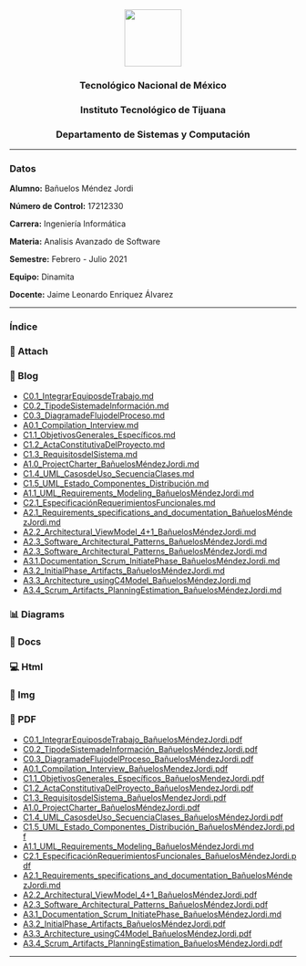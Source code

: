 <div align="center">
<img src="https://www.tijuana.tecnm.mx/wp-content/uploads/2018/09/logo-ITT-2018.jpg" width="100px">

### Tecnológico Nacional de México
### Instituto Tecnológico de Tijuana
### Departamento de Sistemas y Computación
___
</div>

### **Datos**
**Alumno:** Bañuelos Méndez Jordi

**Número de Control:** 17212330

**Carrera:** Ingeniería Informática

**Materia:** Analisis Avanzado de Software

**Semestre:** Febrero - Julio 2021

**Equipo:** Dinamita

**Docente:** Jaime Leonardo Enriquez Álvarez
___
### **Índice**
### :pencil: Attach
### :date: Blog
* [C0.1_IntegrarEquiposdeTrabajo.md](https://github.com/BanuelosMendezJordi/Analisis_Avanzado_17212330/blob/main/blog/C0.1_IntegrarEquiposdeTrabajo_Ba%C3%B1uelosMendezJordi.md)
* [C0.2_TipodeSistemadeInformación.md](https://github.com/BanuelosMendezJordi/Analisis_Avanzado_17212330/blob/main/blog/C0.2_TipodeSistemadeInformaci%C3%B3n_Ba%C3%B1uelosMendezJordi.md)
* [C0.3_DiagramadeFlujodelProceso.md](https://github.com/BanuelosMendezJordi/Analisis_Avanzado_17212330/blob/main/blog/C0.3_DiagramadeFlujodelProceso_BanuelosMendezJordi.md)
* [A0.1_Compilation_Interview.md](https://github.com/BanuelosMendezJordi/Analisis_Avanzado_17212330/blob/main/blog/A0.1_Compilation_Interview_BanuelosMendezJordi.md)
* [C1.1_ObjetivosGenerales_Específicos.md](https://github.com/BanuelosMendezJordi/Analisis_Avanzado_17212330/blob/main/blog/C1.1_ObjetivosGenerales_Especificos.md)
* [C1.2_ActaConstitutivaDelProyecto.md](https://github.com/BanuelosMendezJordi/Analisis_Avanzado_17212330/blob/main/blog/C1.2_ActaConstitutivaDelProyecto_Ba%C3%B1uelosM%C3%A9ndezJordi.md)
* [C1.3_RequisitosdelSistema.md](https://github.com/BanuelosMendezJordi/Analisis_Avanzado_17212330/blob/main/blog/C1.3_RequisitosdelSistema_Ba%C3%B1uelosM%C3%A9ndezJordi.md)
* [A1.0_ProjectCharter_BañuelosMéndezJordi.md](https://github.com/BanuelosMendezJordi/Analisis_Avanzado_17212330/blob/main/blog/A1.0_ProjectCharter_Ba%C3%B1uelosM%C3%A9ndezJordi.md)
* [C1.4_UML_CasosdeUso_SecuenciaClases.md](https://github.com/BanuelosMendezJordi/Analisis_Avanzado_17212330/blob/main/blog/C1.4_UML_CasosdeUso_SecuenciaClases_Ba%C3%B1uelosM%C3%A9ndezJordi.md)
* [C1.5_UML_Estado_Componentes_Distribución.md](https://github.com/BanuelosMendezJordi/Analisis_Avanzado_17212330/blob/main/blog/C1.5_UML_Estado_Componentes_Distribuci%C3%B3n_Ba%C3%B1uelosM%C3%A9ndezJordi.md)
* [A1.1_UML_Requirements_Modeling_BañuelosMéndezJordi.md](https://github.com/BanuelosMendezJordi/Analisis_Avanzado_17212330/blob/main/blog/A1.1_UML_Requirements_Modeling_Ba%C3%B1uelosM%C3%A9ndezJordi.md)
* [C2.1_EspecificaciónRequerimientosFuncionales.md](https://github.com/BanuelosMendezJordi/Analisis_Avanzado_17212330/blob/main/blog/C2.1_Especificaci%C3%B3nRequerimientosFuncionales_Ba%C3%B1uelosM%C3%A9ndezJordi.md)
* [A2.1_Requirements_specifications_and_documentation_BañuelosMéndezJordi.md](https://github.com/BanuelosMendezJordi/Analisis_Avanzado_17212330/blob/main/blog/A2.1_Requirements_specifications_and_documentation_Ba%C3%B1uelsoM%C3%A9ndezJordi.md)
* [A2.2_Architectural_ViewModel_4+1_BañuelosMéndezJordi.md](https://github.com/BanuelosMendezJordi/Analisis_Avanzado_17212330/blob/main/blog/A2.2_Architectural_ViewModel_4%2B1_Ba%C3%B1uelosM%C3%A9ndezJordi.md)
* [A2.3_Software_Architectural_Patterns_BañuelosMéndezJordi.md](https://github.com/BanuelosMendezJordi/Analisis_Avanzado_17212330/blob/main/blog/A2.3_Software_Architectural_Patterns_Ba%C3%B1uelosM%C3%A9ndezJordi.md)
* [A2.3_Software_Architectural_Patterns_BañuelosMéndezJordi.md](https://github.com/BanuelosMendezJordi/Analisis_Avanzado_17212330/blob/main/blog/A2.3_Software_Architectural_Patterns_Ba%C3%B1uelosM%C3%A9ndezJordi.md)
* [A3.1.Documentation_Scrum_InitiatePhase_BañuelosMéndezJordi.md](https://github.com/BanuelosMendezJordi/Analisis_Avanzado_17212330/blob/main/blog/A3.1.Documentation_Scrum_InitiatePhase_Ba%C3%B1uelosM%C3%A9ndezJordi.md)
* [A3.2_InitialPhase_Artifacts_BañuelosMéndezJordi.md](https://github.com/BanuelosMendezJordi/Analisis_Avanzado_17212330/blob/main/blog/A3.2_InitialPhase_Artifacts_Ba%C3%B1uelosM%C3%A9ndezJordi.md)
* [A3.3_Architecture_usingC4Model_BañuelosMéndezJordi.md](https://github.com/BanuelosMendezJordi/Analisis_Avanzado_17212330/blob/main/blog/A3.3_Architecture_usingC4Model_Ba%C3%B1uelosM%C3%A9ndezJordi.md)
* [A3.4_Scrum_Artifacts_PlanningEstimation_BañuelosMéndezJordi.md](https://github.com/BanuelosMendezJordi/Analisis_Avanzado_17212330/blob/main/blog/A3.4_Scrum_Artifacts_PlanningEstimation_Ba%C3%B1uelosM%C3%A9ndezJordi.md)


### :bar_chart: Diagrams
### :page_with_curl: Docs
### :computer: Html
### :mountain_bicyclist: Img
### :closed_book: PDF
* [C0.1_IntegrarEquiposdeTrabajo_BañuelosMéndezJordi.pdf](https://github.com/BanuelosMendezJordi/Analisis_Avanzado_17212330/blob/main/pdf/C0.1_IntegrarEquiposdeTrabajo_Ba%C3%B1uelosMendezJordi.pdf)
* [C0.2_TipodeSistemadeInformación_BañuelosMéndezJordi.pdf](https://github.com/BanuelosMendezJordi/Analisis_Avanzado_17212330/blob/main/pdf/C0.2_TipodeSistemadeInformaci%C3%B3n_Ba%C3%B1uelosMendezJordi.pdf)
* [C0.3_DiagramadeFlujodelProceso_BañuelosMéndezJordi.pdf](https://github.com/BanuelosMendezJordi/Analisis_Avanzado_17212330/blob/main/pdf/C0.3_DiagramadeFlujodelProceso_BanuelosMendezJordi.pdf)
* [A0.1_Compilation_Interview_BañuelosMendezJordi.pdf](https://github.com/BanuelosMendezJordi/Analisis_Avanzado_17212330/blob/main/pdf/A0.1_Compilation_Interview_BanuelosMendezJordi.pdf)
* [C1.1_ObjetivosGenerales_Específicos_BañuelosMendezJordi.pdf](https://github.com/BanuelosMendezJordi/Analisis_Avanzado_17212330/blob/main/pdf/C1.1_ObjetivosGeneralesEspecificos_Ba%C3%B1uelosMendezJordi.pdf)
* [C1.2_ActaConstitutivaDelProyecto_BañuelosMendezJordi.pdf](https://github.com/BanuelosMendezJordi/Analisis_Avanzado_17212330/blob/main/pdf/C1.2_ActaConstitutivaDelProyecto_Ba%C3%B1uelosM%C3%A9ndezJordi.pdf)
* [C1.3_RequisitosdelSistema_BañuelosMendezJordi.pdf](https://github.com/BanuelosMendezJordi/Analisis_Avanzado_17212330/blob/main/pdf/C1.3_RequisitosdelSistema_Ba%C3%B1uelosM%C3%A9ndezJordi.pdf)
* [A1.0_ProjectCharter_BañuelosMéndezJordi.pdf](https://github.com/BanuelosMendezJordi/Analisis_Avanzado_17212330/blob/main/pdf/A1.0_ProjectCharter_Ba%C3%B1uelosM%C3%A9ndezJordi.pdf)
* [C1.4_UML_CasosdeUso_SecuenciaClases_BañuelosMéndezJordi.pdf](https://github.com/BanuelosMendezJordi/Analisis_Avanzado_17212330/blob/main/pdf/A1.0_ProjectCharter_Ba%C3%B1uelosM%C3%A9ndezJordi.pdf)
* [C1.5_UML_Estado_Componentes_Distribución_BañuelosMéndezJordi.pdf](https://github.com/BanuelosMendezJordi/Analisis_Avanzado_17212330/blob/main/pdf/C1.5_UML_Estado_Componentes_Distribuci%C3%B3n_Ba%C3%B1uelosM%C3%A9ndezJordi.pdf)
* [A1.1_UML_Requirements_Modeling_BañuelosMéndezJordi.md](https://github.com/BanuelosMendezJordi/Analisis_Avanzado_17212330/blob/main/pdf/A1.1_UML_Requirements_Modeling_Ba%C3%B1uelosM%C3%A9ndezJordi.pdf)
* [C2.1_EspecificaciónRequerimientosFuncionales_BañuelosMéndezJordi.pdf](https://github.com/BanuelosMendezJordi/Analisis_Avanzado_17212330/blob/main/pdf/C2.1_Especificaci%C3%B3nRequerimientosFuncionales_Ba%C3%B1uelosM%C3%A9ndezJordi.pdf)
* [A2.1_Requirements_specifications_and_documentation_BañuelosMéndezJordi.md](https://github.com/BanuelosMendezJordi/Analisis_Avanzado_17212330/blob/main/pdf/A2.1_Requirements_specifications_and_documentation_Ba%C3%B1uelsoM%C3%A9ndezJordi.pdf)
* [A2.2_Architectural_ViewModel_4+1_BañuelosMéndezJordi.pdf](https://github.com/BanuelosMendezJordi/Analisis_Avanzado_17212330/blob/main/pdf/A2.2_Architectural_ViewModel_4%2B1_Ba%C3%B1uelosM%C3%A9ndezJordi.pdf)
* [A2.3_Software_Architectural_Patterns_BañuelosMéndezJordi.pdf](https://github.com/BanuelosMendezJordi/Analisis_Avanzado_17212330/blob/main/pdf/A2.3_Software_Architectural_Patterns_Ba%C3%B1uelosM%C3%A9ndezJordi.pdf)
* [A3.1_Documentation_Scrum_InitiatePhase_BañuelosMéndezJordi.md](https://github.com/BanuelosMendezJordi/Analisis_Avanzado_17212330/blob/main/pdf/A3.1_Documentation_Scrum_InitiatePhase.pdf)
* [A3.2_InitialPhase_Artifacts_BañuelosMéndezJordi.pdf](https://github.com/BanuelosMendezJordi/Analisis_Avanzado_17212330/blob/main/pdf/A3.2_InitialPhase_Artifacts_Ba%C3%B1uelosM%C3%A9ndezJordi.pdf)
* [A3.3_Architecture_usingC4Model_BañuelosMéndezJordi.pdf](https://github.com/BanuelosMendezJordi/Analisis_Avanzado_17212330/blob/main/pdf/A3.3_Architecture_usingC4Model_Ba%C3%B1uelosM%C3%A9ndezJordi.pdf)
* [A3.4_Scrum_Artifacts_PlanningEstimation_BañuelosMéndezJordi.pdf](https://github.com/BanuelosMendezJordi/Analisis_Avanzado_17212330/blob/main/pdf/A3.4_Scrum_Artifacts_PlanningEstimation_Ba%C3%B1uelosM%C3%A9ndezJordi.pdf)
___